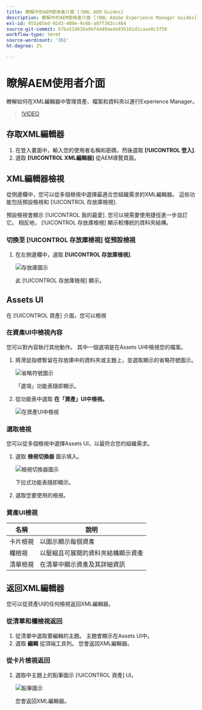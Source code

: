 ```yaml
---
title: 瞭解中的AEM使用者介面 [!DNL AEM Guides]
description: 瞭解中的AEM使用者介面 [!DNL Adobe Experience Manager Guides]
exl-id: 955a05ed-92d3-480e-9c6b-a0ff362cc464
source-git-commit: 67ba514616a0bf4449aeda035161d1caae0c3f50
workflow-type: tm+mt
source-wordcount: '361'
ht-degree: 2%

---
```


# 瞭解AEM使用者介面

瞭解如何在XML編輯器中管理資產、檔案和資料夾以進行Experience Manager。

>[!VIDEO](https://video.tv.adobe.com/v/336659?quality=12&learn=on)

## 存取XML編輯器

1. 在登入畫面中，輸入您的使用者名稱和密碼，然後選取 **[!UICONTROL 登入]**.
1. 選取 **[!UICONTROL XML編輯器]** 從AEM導覽頁面。

## XML編輯器檢視

從側邊欄中，您可以從多個檢視中選擇最適合您組織需求的XML編輯器。 這些功能包括預設檢視和 [!UICONTROL 存放庫檢視].

預設檢視會顯示 [!UICONTROL 我的最愛]. 您可以視需要使用捷徑進一步自訂它。 相反地， [!UICONTROL 存放庫檢視] 顯示較傳統的資料夾結構。

### 切換至 [!UICONTROL 存放庫檢視] 從預設檢視

1. 在左側邊欄中，選取 **[!UICONTROL 存放庫檢視]**.

   ![存放庫圖示](images/common/repository-icon.png)

   此 [!UICONTROL 存放庫檢視] 顯示。

## Assets UI

在 [!UICONTROL 資產] 介面，您可以檢視

### 在資產UI中檢視內容

您可以對內容執行其他動作。 其中一個選項是在Assets UI中檢視您的檔案。

1. 將滑鼠指標暫留在存放庫中的資料夾或主題上，並選取顯示的省略符號圖示。

   ![省略符號圖示](images/lesson-2/options-menu-with-markings.png)

   「選項」功能表隨即顯示。

1. 從功能表中選取 **在「資產」UI中檢視。**

   ![在資產UI中檢視](images/lesson-2/assets-ui.png)


### 選取檢視

您可以從多個檢視中選擇Assets UI，以最符合您的組織需求。

1. 選取 **檢視切換器** 圖示填入。

   ![檢視切換器圖示](images/lesson-2/view-switcher.png)

   下拉式功能表隨即顯示。

1. 選取您要使用的檢視。

### 資產UI檢視

| 名稱 | 說明 |
| --- | --- |
| 卡片檢視 | 以圖示顯示每個資產 |
| 欄檢視 | 以壓縮且可展開的資料夾結構顯示資產 |
| 清單檢視 | 在清單中顯示資產及其詳細資訊 |

## 返回XML編輯器

您可以從資產UI的任何檢視返回XML編輯器。

### 從清單和欄檢視返回

1. 從清單中選取要編輯的主題。
主題會顯示在Assets UI中。
1. 選取 **編輯** 從頂端工具列。
您會返回XML編輯器。

### 從卡片檢視返回

1. 選取中主題上的鉛筆圖示 [!UICONTROL 資產] UI。

   ![鉛筆圖示](images/lesson-2/return-card-view.png)

   您會返回XML編輯器。
